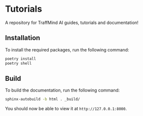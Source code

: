 # Tutorials
A repository for TraffMind AI guides, tutorials and documentation!


## Installation

To install the required packages, run the following command:

```bash
poetry install
poetry shell
```


## Build

To build the documentation, run the following command:

```bash
sphinx-autobuild -b html . _build/
```

You should now be able to view it at ``http://127.0.0.1:8000``.
